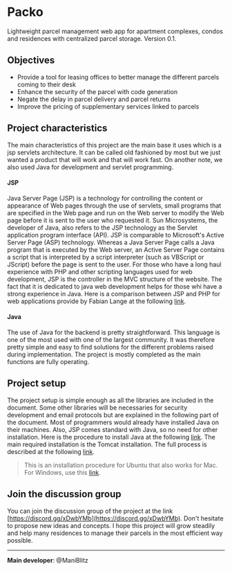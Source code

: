 # Packo
Lightweight parcel management web app for apartment complexes, condos and residences with centralized parcel storage. Version 0.1.

## Objectives
* Provide a tool for leasing offices to better manage the different parcels coming to their desk
* Enhance the security of the parcel with code generation
* Negate the delay in parcel delivery and parcel returns
* Improve the pricing of supplementary services linked to parcels


## Project characteristics
The main characteristics of this project are the main base it uses which is a jsp servlets architecture. It can be called old fashioned by most but we just wanted a product that will work and that will work fast. On another note, we also used Java for development and servlet programming.

#### JSP
Java Server Page (JSP) is a technology for controlling the content or appearance of Web pages through the use of servlets, small programs that are specified in the Web page and run on the Web server to modify the Web page before it is sent to the user who requested it. Sun Microsystems, the developer of Java, also refers to the JSP technology as the Servlet application program interface (API). JSP is comparable to Microsoft's Active Server Page (ASP) technology. Whereas a Java Server Page calls a Java program that is executed by the Web server, an Active Server Page contains a script that is interpreted by a script interpreter (such as VBScript or JScript) before the page is sent to the user. For those who have a long haul experience with PHP and other scripting languages used for web development, JSP is the controller in the MVC structure of the website. The fact that it is dedicated to java web development helps for those whi have a strong experience in Java. Here is a comparison between JSP and PHP for web applications provide by Fabian Lange at the following [link](https://blog.codecentric.de/en/2008/07/comparison-of-java-and-php-for-web-applications/).

#### Java
The use of Java for the backend is pretty straightforward. This language is one of the most used with one of the largest community. It was therefore pretty simple and easy to find solutions for the different problems raised during implementation. The project is mostly completed as the main functions are fully operating. 

## Project setup
The project setup is simple enough as all the libraries are included in the document. Some other libraries will be necessaries for security development and email protocols but are explained in the following part of the document. Most of programmers would already have installed Java on their machines. Also, JSP comes standard with Java, so no need for other installation. Here is the procedure to install Java at the following [link](https://java.com/en/download/help/mac_install.xml). The main required installation is the Tomcat installation. The full process is described at the following [link](https://www.digitalocean.com/community/tutorials/how-to-install-apache-tomcat-8-on-ubuntu-16-04). 
> This is an installation procedure for Ubuntu that also works for Mac. For Windows, use this [link](https://www.wikihow.com/Install-Tomcat-on-Windows-7).

## Join the discussion group

You can join the discussion group of the project at the link [https://discord.gg/xDwbYMb](https://discord.gg/xDwbYMb). Don't hesitate to propose new ideas and concepts. I hope this project will grow steadily and help many residences to manage their parcels in the most efficient way possible.

---

**Main developer**: @ManiBlitz
